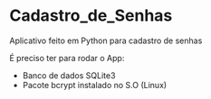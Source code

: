 # Cadastro_de_Senhas
Aplicativo feito em Python para cadastro de senhas

É preciso ter para rodar o App:
- Banco de dados SQLite3
- Pacote bcrypt instalado no S.O (Linux)
